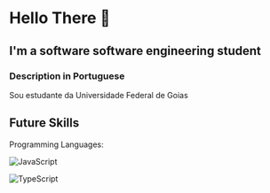 # Hello There 👋

## I'm a software software engineering student

### Description in Portuguese

Sou estudante da Universidade Federal de Goias

## Future Skills

Programming Languages:

![JavaScript](https://img.shields.io/badge/JavaScript-F7DF1E?logo=javascript&logoColor=black&style=for-the-badge)

![TypeScript](https://img.shields.io/badge/TypeScript-3178C6?logo=typescript&logoColor=white&style=for-the-badge)
